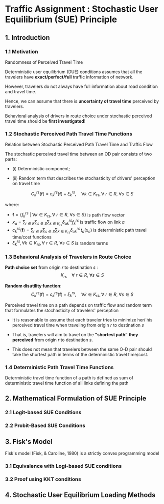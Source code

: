# Traffic Assignment : Stochastic User Equilibrium (SUE) Principle

## 1. Introduction

### 1.1 Motivation

Randomness of Perceived Travel Time

Deterministic user equilibrium (DUE) conditions assumes that all the travelers have **exact/perfect/full** traffic information of network.

However, travelers do not always have full information about road condition and travel time.

Hence, we can assume that there is **uncertainty of travel time** perceived by travelers.

Behavioral analysis of drivers in route choice under stochastic perceived
travel time should be **first investigated**!

### 1.2 Stochastic Perceived Path Travel Time Functions

Relation between Stochastic Perceived Path Travel Time and Traffic Flow

The stochastic perceived travel time between an OD pair consists of two parts:

- (i) Deterministic component;

- (ii) Random term that describes the stochasticity of drivers' perception on travel time

$$
C_k^{rs}(\boldsymbol{f}) = c_k^{rs}(\boldsymbol{f}) + \xi^{rs}_{k},
\quad \forall k \in K_{rs}, \forall \ r\in R, \ \forall  s \in S
$$

where:
- $\boldsymbol{f} = \{f^{rs}_k \ | \ \forall k \in K_{rs}, \forall \ r\in R, \ \forall  s \in S \}$ is path flow vector
- $\displaystyle x_a = \sum_{r\in R} \sum_{s \in S} \sum_{k \in K_{rs}} \delta^{rs}_{ak} f^{rs}_k$ is traffic flow on link $a$
- $\displaystyle c_k^{rs}(\boldsymbol{f}) = \sum_{r\in R} \sum_{s \in S} \sum_{k \in K_{rs}} \delta_{ak}^{rs} \, t_a(x_a)$ is deterministic path travel time/cost functions
- $\xi_{k}^{rs}, \forall k \in K_{rs}, \forall \ r\in R, \ \forall  s \in S$ is random terms

### 1.3 Behavioral Analysis of Travelers in Route Choice

**Path choice set** from origin $r$ to destination $s$ : $$
K_{rs} \quad \forall \ r\in R, \ \forall  s \in S
$$

**Random disutility function:**
$$
C_k^{rs}(\boldsymbol{f}) = c_k^{rs}(\boldsymbol{f}) + \xi^{rs}_{k},
\quad \forall k \in K_{rs}, \forall \ r\in R, \ \forall  s \in S
$$

Perceived travel time on a path depends on traffic flow and random term that formulates the stochasticity of travelers' perception

- It is reasonable to assume that each traveler tries to minimize her/ his perceived travel time when traveling from origin $r$ to destination $s$

- That is, travelers will aim to travel on the **"shortest path" they perceived** from origin $r$ to destination $s$.

- This does not mean that travelers between the same O-D pair should take the shortest path in terms of the deterministic travel time/cost.

### 1.4 Deterministic Path Travel Time Functions

Deterministic travel time function of a path is defined as sum of deterministic travel time function of all links defining the path

## 2. Mathematical Formulation of SUE Principle

### 2.1 Logit-based SUE Conditions

### 2.2 Probit-Based SUE Conditions

## 3. Fisk's Model

Fisk's model (Fisk, & Caroline, 1980) is a strictly convex programming model


### 3.1 Equivalence with Logi-based SUE conditions

### 3.2 Proof using KKT conditions

## 4. Stochastic User Equilibrium Loading Methods
